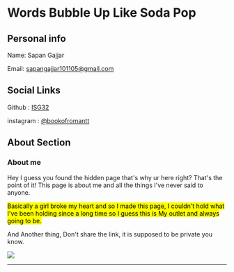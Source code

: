 # Words Bubble Up Like Soda Pop



## Personal info 


Name: Sapan Gajjar

Email: [sapangajjar101105@gmail.com](sapangajjar101105@gmail.com)

## Social Links 


Github :  [ISG32](https://github.com/isg32)

instagram :  [@bookofromantt](https://instagram.com/bookofromantt)

## About Section


### About me

  
Hey I guess you found the hidden page that's why ur here right? That's the point of it!
This page is about me and all the things I've never said to anyone.

<mark>Basically a girl broke my heart and so I made this page, I couldn't hold what I've been holding since a long time so I guess this is My outlet and always going to be.</mark>

And Another thing, Don't share the link, it is supposed to be private you know.


![](/blogs/hidden/NOTE20221008163139.png)

<hr>
